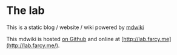 The lab
======

This is a static blog / website / wiki powered by [mdwiki](http://dynalon.github.io/mdwiki/)

This mdwiki is hosted [on Github](http://vfarcy.github.io/mdwiki/) and online at [http://lab.farcy.me](http://lab.farcy.me/).
